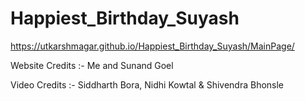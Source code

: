 # Happiest_Birthday_Suyash

https://utkarshmagar.github.io/Happiest_Birthday_Suyash/MainPage/
 
Website Credits :- Me and Sunand Goel

Video Credits :- Siddharth Bora, Nidhi Kowtal & Shivendra Bhonsle
